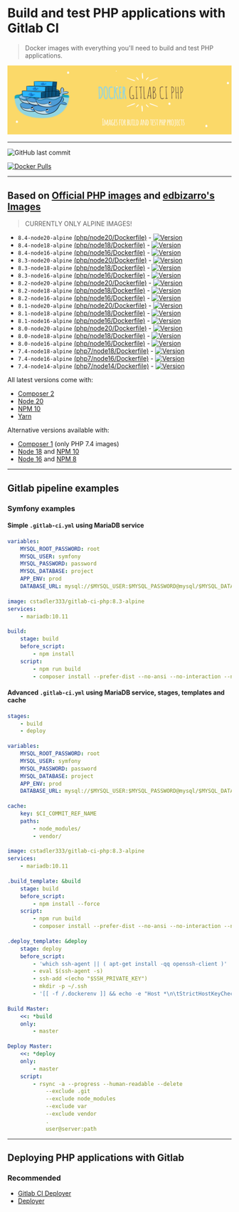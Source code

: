 # Build and test PHP applications with Gitlab CI

> Docker images with everything you'll need to build and test PHP applications.

![Logo](https://raw.githubusercontent.com/cstadler333/gitlab-ci-php/master/gitlab-ci-php.png)

---

![GitHub last commit](https://img.shields.io/github/last-commit/cstadler333/gitlab-ci-php.svg?style=for-the-badge&logo=git)

[![Docker Pulls](https://img.shields.io/docker/pulls/cstadler333/gitlab-ci-php.svg?style=for-the-badge&logo=docker)](https://hub.docker.com/r/cstadler333/gitlab-ci-php/)

---

## Based on [Official PHP images](https://hub.docker.com/_/php/) and [edbizarro's Images](https://github.com/edbizarro/gitlab-ci-pipeline-php)

> CURRENTLY ONLY ALPINE IMAGES!

- `8.4-node20-alpine` [(php/node20/Dockerfile)](https://github.com/cstadler333/gitlab-ci-php/blob/main/php/node20/Dockerfile) - [![Version](https://img.shields.io/docker/v/cstadler333/gitlab-ci-php/8.4-node20-alpine?style=for-the-badge&logo=docker)](https://hub.docker.com/r/cstadler333/gitlab-ci-php/tags?name=8.4-node20-alpine)
- `8.4-node18-alpine` [(php/node18/Dockerfile)](https://github.com/cstadler333/gitlab-ci-php/blob/main/php/node18/Dockerfile) - [![Version](https://img.shields.io/docker/v/cstadler333/gitlab-ci-php/8.4-node18-alpine?style=for-the-badge&logo=docker)](https://hub.docker.com/r/cstadler333/gitlab-ci-php/tags?name=8.4-node18-alpine)
- `8.4-node16-alpine` [(php/node16/Dockerfile)](https://github.com/cstadler333/gitlab-ci-php/blob/main/php/node16/Dockerfile) - [![Version](https://img.shields.io/docker/v/cstadler333/gitlab-ci-php/8.4-node16-alpine?style=for-the-badge&logo=docker)](https://hub.docker.com/r/cstadler333/gitlab-ci-php/tags?name=8.4-node16-alpine)
- `8.3-node20-alpine` [(php/node20/Dockerfile)](https://github.com/cstadler333/gitlab-ci-php/blob/main/php/node20/Dockerfile) - [![Version](https://img.shields.io/docker/v/cstadler333/gitlab-ci-php/8.3-node20-alpine?style=for-the-badge&logo=docker)](https://hub.docker.com/r/cstadler333/gitlab-ci-php/tags?name=8.3-node20-alpine)
- `8.3-node18-alpine` [(php/node18/Dockerfile)](https://github.com/cstadler333/gitlab-ci-php/blob/main/php/node18/Dockerfile) - [![Version](https://img.shields.io/docker/v/cstadler333/gitlab-ci-php/8.3-node18-alpine?style=for-the-badge&logo=docker)](https://hub.docker.com/r/cstadler333/gitlab-ci-php/tags?name=8.3-node18-alpine)
- `8.3-node16-alpine` [(php/node16/Dockerfile)](https://github.com/cstadler333/gitlab-ci-php/blob/main/php/node16/Dockerfile) - [![Version](https://img.shields.io/docker/v/cstadler333/gitlab-ci-php/8.3-node16-alpine?style=for-the-badge&logo=docker)](https://hub.docker.com/r/cstadler333/gitlab-ci-php/tags?name=8.3-node16-alpine)
- `8.2-node20-alpine` [(php/node20/Dockerfile)](https://github.com/cstadler333/gitlab-ci-php/blob/main/php/node20/Dockerfile) - [![Version](https://img.shields.io/docker/v/cstadler333/gitlab-ci-php/8.2-node20-alpine?style=for-the-badge&logo=docker)](https://hub.docker.com/r/cstadler333/gitlab-ci-php/tags?name=8.2-node20-alpine)
- `8.2-node18-alpine` [(php/node18/Dockerfile)](https://github.com/cstadler333/gitlab-ci-php/blob/main/php/node18/Dockerfile) - [![Version](https://img.shields.io/docker/v/cstadler333/gitlab-ci-php/8.2-node18-alpine?style=for-the-badge&logo=docker)](https://hub.docker.com/r/cstadler333/gitlab-ci-php/tags?name=8.2-node18-alpine)
- `8.2-node16-alpine` [(php/node16/Dockerfile)](https://github.com/cstadler333/gitlab-ci-php/blob/main/php/node16/Dockerfile) - [![Version](https://img.shields.io/docker/v/cstadler333/gitlab-ci-php/8.2-node16-alpine?style=for-the-badge&logo=docker)](https://hub.docker.com/r/cstadler333/gitlab-ci-php/tags?name=8.2-node16-alpine)
- `8.1-node20-alpine` [(php/node20/Dockerfile)](https://github.com/cstadler333/gitlab-ci-php/blob/main/php/node20/Dockerfile) - [![Version](https://img.shields.io/docker/v/cstadler333/gitlab-ci-php/8.1-node20-alpine?style=for-the-badge&logo=docker)](https://hub.docker.com/r/cstadler333/gitlab-ci-php/tags?name=8.1-node20-alpine)
- `8.1-node18-alpine` [(php/node18/Dockerfile)](https://github.com/cstadler333/gitlab-ci-php/blob/main/php/node18/Dockerfile) - [![Version](https://img.shields.io/docker/v/cstadler333/gitlab-ci-php/8.1-node18-alpine?style=for-the-badge&logo=docker)](https://hub.docker.com/r/cstadler333/gitlab-ci-php/tags?name=8.1-node18-alpine)
- `8.1-node16-alpine` [(php/node16/Dockerfile)](https://github.com/cstadler333/gitlab-ci-php/blob/main/php/node16/Dockerfile) - [![Version](https://img.shields.io/docker/v/cstadler333/gitlab-ci-php/8.1-node16-alpine?style=for-the-badge&logo=docker)](https://hub.docker.com/r/cstadler333/gitlab-ci-php/tags?name=8.1-node16-alpine)
- `8.0-node20-alpine` [(php/node20/Dockerfile)](https://github.com/cstadler333/gitlab-ci-php/blob/main/php/node20/Dockerfile) - [![Version](https://img.shields.io/docker/v/cstadler333/gitlab-ci-php/8.0-node20-alpine?style=for-the-badge&logo=docker)](https://hub.docker.com/r/cstadler333/gitlab-ci-php/tags?name=8.0-node20-alpine)
- `8.0-node18-alpine` [(php/node18/Dockerfile)](https://github.com/cstadler333/gitlab-ci-php/blob/main/php/node18/Dockerfile) - [![Version](https://img.shields.io/docker/v/cstadler333/gitlab-ci-php/8.0-node18-alpine?style=for-the-badge&logo=docker)](https://hub.docker.com/r/cstadler333/gitlab-ci-php/tags?name=8.0-node18-alpine)
- `8.0-node16-alpine` [(php/node16/Dockerfile)](https://github.com/cstadler333/gitlab-ci-php/blob/main/php/node16/Dockerfile) - [![Version](https://img.shields.io/docker/v/cstadler333/gitlab-ci-php/8.0-node16-alpine?style=for-the-badge&logo=docker)](https://hub.docker.com/r/cstadler333/gitlab-ci-php/tags?name=8.0-node16-alpine)
- `7.4-node18-alpine` [(php7/node18/Dockerfile)](https://github.com/cstadler333/gitlab-ci-php/blob/main/php7/node18/Dockerfile) - [![Version](https://img.shields.io/docker/v/cstadler333/gitlab-ci-php/7.4-node18-alpine?style=for-the-badge&logo=docker)](https://hub.docker.com/r/cstadler333/gitlab-ci-php/tags?name=7.4-node18-alpine)
- `7.4-node16-alpine` [(php7/node16/Dockerfile)](https://github.com/cstadler333/gitlab-ci-php/blob/main/php7/node16/Dockerfile) - [![Version](https://img.shields.io/docker/v/cstadler333/gitlab-ci-php/7.4-node16-alpine?style=for-the-badge&logo=docker)](https://hub.docker.com/r/cstadler333/gitlab-ci-php/tags?name=7.4-node16-alpine)
- `7.4-node14-alpine` [(php7/node14/Dockerfile)](https://github.com/cstadler333/gitlab-ci-php/blob/main/php7/node14/Dockerfile) - [![Version](https://img.shields.io/docker/v/cstadler333/gitlab-ci-php/7.4-node14-alpine?style=for-the-badge&logo=docker)](https://hub.docker.com/r/cstadler333/gitlab-ci-php/tags?name=7.4-node14-alpine)

All latest versions come with:

- [Composer 2](https://getcomposer.org/)
- [Node 20](https://nodejs.org/en/)
- [NPM 10](https://www.npmjs.com/)
- [Yarn](https://yarnpkg.com)

Alternative versions available with:

- [Composer 1](https://getcomposer.org/) (only PHP 7.4 images)
- [Node 18](https://nodejs.org/en/) and [NPM 10](https://www.npmjs.com/)
- [Node 16](https://nodejs.org/en/) and [NPM 8](https://www.npmjs.com/)

---

## Gitlab pipeline examples

### Symfony examples

#### Simple `.gitlab-ci.yml` using MariaDB service

```yaml
variables:
    MYSQL_ROOT_PASSWORD: root
    MYSQL_USER: symfony
    MYSQL_PASSWORD: password
    MYSQL_DATABASE: project
    APP_ENV: prod
    DATABASE_URL: mysql://$MYSQL_USER:$MYSQL_PASSWORD@mysql/$MYSQL_DATABASE

image: cstadler333/gitlab-ci-php:8.3-alpine
services:
    - mariadb:10.11

build:
    stage: build
    before_script:
        - npm install
    script:
        - npm run build
        - composer install --prefer-dist --no-ansi --no-interaction --no-progress
```

#### Advanced `.gitlab-ci.yml` using MariaDB service, stages, templates and cache

```yaml
stages:
    - build
    - deploy

variables:
    MYSQL_ROOT_PASSWORD: root
    MYSQL_USER: symfony
    MYSQL_PASSWORD: password
    MYSQL_DATABASE: project
    APP_ENV: prod
    DATABASE_URL: mysql://$MYSQL_USER:$MYSQL_PASSWORD@mysql/$MYSQL_DATABASE

cache:
    key: $CI_COMMIT_REF_NAME
    paths:
        - node_modules/
        - vendor/

image: cstadler333/gitlab-ci-php:8.3-alpine
services:
    - mariadb:10.11

.build_template: &build
    stage: build
    before_script:
        - npm install --force
    script:
        - npm run build
        - composer install --prefer-dist --no-ansi --no-interaction --no-progress

.deploy_template: &deploy
    stage: deploy
    before_script:
        - 'which ssh-agent || ( apt-get install -qq openssh-client )'
        - eval $(ssh-agent -s)
        - ssh-add <(echo "$SSH_PRIVATE_KEY")
        - mkdir -p ~/.ssh
        - '[[ -f /.dockerenv ]] && echo -e "Host *\n\tStrictHostKeyChecking no\n\n" > ~/.ssh/config'

Build Master:
    <<: *build
    only:
        - master

Deploy Master:
    <<: *deploy
    only:
        - master
    script:
        - rsync -a --progress --human-readable --delete
            --exclude .git
            --exclude node_modules
            --exclude var
            --exclude vendor
            .
            user@server:path
```

---

## Deploying PHP applications with Gitlab

### Recommended

- [Gitlab CI Deployer](https://github.com/cstadler333/gitlab-ci-deployer)
- [Deployer](https://deployer.org/docs/7.x/recipe/symfony)
